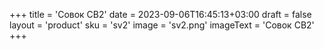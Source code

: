 +++
title = 'Совок СВ2'
date = 2023-09-06T16:45:13+03:00
draft = false
layout = 'product'
sku = 'sv2'
image = 'sv2.png'
imageText = 'Совок СВ2'
+++

